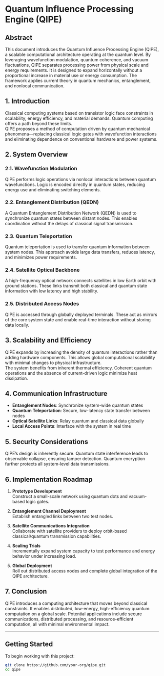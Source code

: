 # Quantum Influence Processing Engine (QIPE)

## Abstract  
This document introduces the Quantum Influence Processing Engine (QIPE), a scalable computational architecture operating at the quantum level. By leveraging wavefunction modulation, quantum coherence, and vacuum fluctuations, QIPE separates processing power from physical scale and energy requirements. It is designed to expand horizontally without a proportional increase in material use or energy consumption. The framework applies current theory in quantum mechanics, entanglement, and nonlocal communication.

## 1. Introduction  
Classical computing systems based on transistor logic face constraints in scalability, energy efficiency, and material demands. Quantum computing offers a path beyond these limits.  
QIPE proposes a method of computation driven by quantum mechanical phenomena—replacing classical logic gates with wavefunction interactions and eliminating dependence on conventional hardware and power systems.

## 2. System Overview

### 2.1. Wavefunction Modulation  
QIPE performs logic operations via nonlocal interactions between quantum wavefunctions. Logic is encoded directly in quantum states, reducing energy use and eliminating switching elements.

### 2.2. Entanglement Distribution (QEDN)  
A Quantum Entanglement Distribution Network (QEDN) is used to synchronize quantum states between distant nodes. This enables coordination without the delays of classical signal transmission.

### 2.3. Quantum Teleportation  
Quantum teleportation is used to transfer quantum information between system nodes. This approach avoids large data transfers, reduces latency, and minimizes power requirements.

### 2.4. Satellite Optical Backbone  
A high-frequency optical network connects satellites in low Earth orbit with ground stations. These links transmit both classical and quantum state information with low latency and high stability.

### 2.5. Distributed Access Nodes  
QIPE is accessed through globally deployed terminals. These act as mirrors of the core system state and enable real-time interaction without storing data locally.

## 3. Scalability and Efficiency  
QIPE expands by increasing the density of quantum interactions rather than adding hardware components. This allows global computational scalability with minimal changes to physical infrastructure.  
The system benefits from inherent thermal efficiency. Coherent quantum operations and the absence of current-driven logic minimize heat dissipation.

## 4. Communication Infrastructure

- **Entanglement Nodes**: Synchronize system-wide quantum states  
- **Quantum Teleportation**: Secure, low-latency state transfer between nodes  
- **Optical Satellite Links**: Relay quantum and classical data globally  
- **Local Access Points**: Interface with the system in real time

## 5. Security Considerations  
QIPE’s design is inherently secure. Quantum state interference leads to observable collapse, ensuring tamper detection. Quantum encryption further protects all system-level data transmissions.

## 6. Implementation Roadmap

1. **Prototype Development**  
   Construct a small-scale network using quantum dots and vacuum-based logic gates.

2. **Entanglement Channel Deployment**  
   Establish entangled links between two test nodes.

3. **Satellite Communications Integration**  
   Collaborate with satellite providers to deploy orbit-based classical/quantum transmission capabilities.

4. **Scaling Trials**  
   Incrementally expand system capacity to test performance and energy behavior under increasing load.

5. **Global Deployment**  
   Roll out distributed access nodes and complete global integration of the QIPE architecture.

## 7. Conclusion  
QIPE introduces a computing architecture that moves beyond classical constraints. It enables distributed, low-energy, high-efficiency quantum computation on a global scale. Potential applications include secure communications, distributed processing, and resource-efficient computation, all with minimal environmental impact.

---

## Getting Started

To begin working with this project:

```bash
git clone https://github.com/your-org/qipe.git
cd qipe
